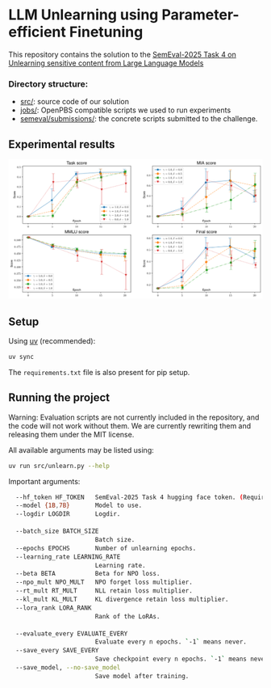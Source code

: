 # LLM Unlearning using Parameter-efficient Finetuning

This repository contains the solution to the [SemEval-2025 Task 4 on Unlearning sensitive content from Large Language Models](https://llmunlearningsemeval2025.github.io)

### Directory structure:
- [src/](src/): source code of our solution
- [jobs/](jobs/): OpenPBS compatible scripts we used to run experiments
- [semeval/submissions/](semeval/submissions/): the concrete scripts submitted to the challenge. 

## Experimental results
![Experimental results](jupyter/figs/7b_scores.jpg)

## Setup

Using [uv](https://docs.astral.sh/uv/) (recommended):
```bash
uv sync
```

The `requirements.txt` file is also present for pip setup.

## Running the project
Warning: Evaluation scripts are not currently included in the repository, and the code will not work without them. We are currently rewriting them and releasing them under the MIT license.

All available arguments may be listed using:
```bash
uv run src/unlearn.py --help
```

Important arguments:
```bash
  --hf_token HF_TOKEN   SemEval-2025 Task 4 hugging face token. (Required)
  --model {1B,7B}       Model to use.
  --logdir LOGDIR       Logdir.

  --batch_size BATCH_SIZE
                        Batch size.
  --epochs EPOCHS       Number of unlearning epochs.
  --learning_rate LEARNING_RATE
                        Learning rate.
  --beta BETA           Beta for NPO loss.
  --npo_mult NPO_MULT   NPO forget loss multiplier.
  --rt_mult RT_MULT     NLL retain loss multiplier.
  --kl_mult KL_MULT     KL divergence retain loss multiplier.
  --lora_rank LORA_RANK
                        Rank of the LoRAs.
  
  --evaluate_every EVALUATE_EVERY
                        Evaluate every n epochs. `-1` means never.
  --save_every SAVE_EVERY
                        Save checkpoint every n epochs. `-1` means never.
  --save_model, --no-save_model
                        Save model after training.
```
